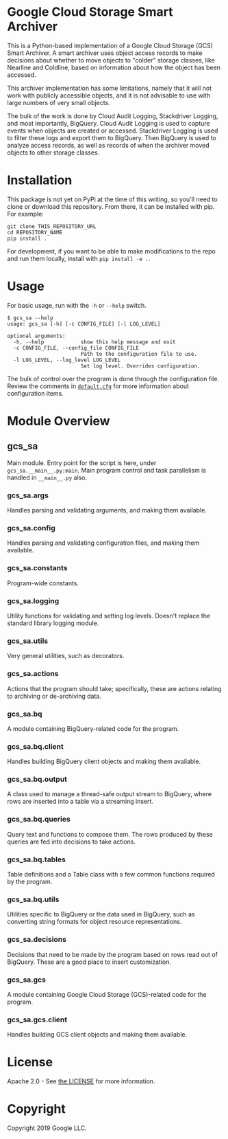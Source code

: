# Google Cloud Storage Smart Archiver
This is a Python-based implementation of a Google Cloud Storage (GCS) Smart Archiver. A smart archiver uses object access records to make decisions about whether to move objects to "colder" storage classes, like Nearline and Coldline, based on information about how the object has been accessed.

This archiver implementation has some limitations, namely that it will not work with publicly accessible objects, and it is not advisable to use with large numbers of very small objects.

The bulk of the work is done by Cloud Audit Logging, Stackdriver Logging, and most importantly, BigQuery. Cloud Audit Logging is used to capture events when objects are created or accessed. Stackdriver Logging is used to filter these logs and export them to BigQuery. Then BigQuery is used to analyze access records, as well as records of when the archiver moved objects to other storage classes.

# Installation

This package is not yet on PyPi at the time of this writing, so you'll need to clone or download this repository. From there, it can be installed with pip. For example:

```shell
git clone THIS_REPOSITORY_URL
cd REPOSITORY_NAME
pip install .
```

For development, if you want to be able to make modifications to the repo and run them locally, install with `pip install -e .`.

# Usage

For basic usage, run with the `-h` or `--help` switch.

```
$ gcs_sa --help
usage: gcs_sa [-h] [-c CONFIG_FILE] [-l LOG_LEVEL]

optional arguments:
  -h, --help            show this help message and exit
  -c CONFIG_FILE, --config_file CONFIG_FILE
                        Path to the configuration file to use.
  -l LOG_LEVEL, --log_level LOG_LEVEL
                        Set log level. Overrides configuration.
```

The bulk of control over the program is done through the configuration file. Review the comments in [`default.cfg`](/default.cfg) for more information about configuration items.

# Module Overview

## gcs_sa

Main module. Entry point for the script is here, under `gcs_sa.__main__.py:main`. Main program control and task parallelism is handled in `__main__.py` also.

### gcs_sa.args

Handles parsing and validating arguments, and making them available.

### gcs_sa.config

Handles parsing and validating configuration files, and making them available.

### gcs_sa.constants

Program-wide constants.

### gcs_sa.logging

Utility functions for validating and setting log levels. Doesn't replace the standard library logging module.

### gcs_sa.utils

Very general utilities, such as decorators.

### gcs_sa.actions

Actions that the program should take; specifically, these are actions relating to archiving or de-archiving data.

### gcs_sa.bq

A module containing BigQuery-related code for the program.

### gcs_sa.bq.client

Handles building BigQuery client objects and making them available.

### gcs_sa.bq.output

A class used to manage a thread-safe output stream to BigQuery, where rows are inserted into a table via a streaming insert.

### gcs_sa.bq.queries

Query text and functions to compose them. The rows produced by these queries are fed into decisions to take actions.

### gcs_sa.bq.tables

Table definitions and a Table class with a few common functions required by the program.

### gcs_sa.bq.utils

Utilities specific to BigQuery or the data used in BigQuery, such as converting string formats for object resource representations.

### gcs_sa.decisions

Decisions that need to be made by the program based on rows read out of BigQuery. These are a good place to insert customization.

### gcs_sa.gcs

A module containing Google Cloud Storage (GCS)-related code for the program.

### gcs_sa.gcs.client

Handles building GCS client objects and making them available.

# License
Apache 2.0 - See [the LICENSE](/LICENSE) for more information.

# Copyright
Copyright 2019 Google LLC.